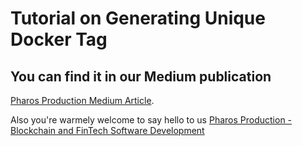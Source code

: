 # Tutorial on Generating Unique  Docker Tag

## You can find it in our Medium publication
[Pharos Production Medium Article](https://medium.com/pharos-production/how-to-generate-unique-docker-tag-ee5cf4198663).

Also you're warmely welcome to say hello to us
[Pharos Production - Blockchain and FinTech Software Development](https://pharosproduction.com)
